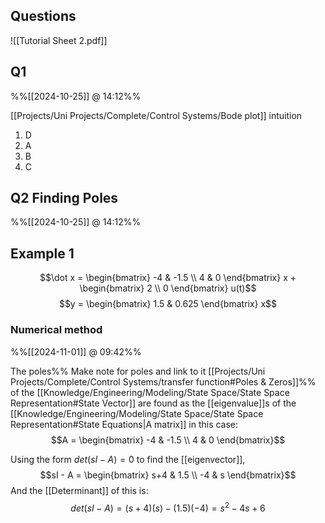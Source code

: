 
## Questions
![[Tutorial Sheet 2.pdf]]

## Q1
%%[[2024-10-25]] @ 14:12%%

[[Projects/Uni Projects/Complete/Control Systems/Bode plot]] intuition
1. D
2. A
3. B
4. C

## Q2 Finding Poles
%%[[2024-10-25]] @ 14:12%%

## Example 1
$$\dot x = \begin{bmatrix} -4 & -1.5 \\ 4 & 0 \end{bmatrix} x + \begin{bmatrix} 2 \\ 0 \end{bmatrix} u(t)$$
$$y = \begin{bmatrix} 1.5 & 0.625 \end{bmatrix} x$$

### Numerical method
%%[[2024-11-01]] @ 09:42%%

The poles%% Make note for poles and link to it [[Projects/Uni Projects/Complete/Control Systems/transfer function#Poles & Zeros]]%% of the [[Knowledge/Engineering/Modeling/State Space/State Space Representation#State Vector]] are found as the [[eigenvalue]]s of the [[Knowledge/Engineering/Modeling/State Space/State Space Representation#State Equations|A matrix]] in this case:
$$A = \begin{bmatrix} -4 & -1.5 \\ 4 & 0 \end{bmatrix}$$

Using the form $det(sI-A) = 0$ to find the [[eigenvector]],
$$sI - A = \begin{bmatrix} s+4 & 1.5 \\ -4 & s \end{bmatrix}$$
And the [[Determinant]] of this is:
$$det(sI-A) = (s+4)(s) - (1.5)(-4) = s^{2}-4s+6$$

